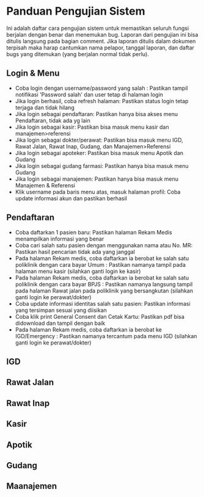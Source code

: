 # Panduan Pengujian Sistem
Ini adalah daftar cara pengujian sistem untuk memastikan seluruh fungsi berjalan dengan benar dan menemukan bug.
Laporan dari pengujian ini bisa ditulis langsung pada bagian comment. Jika laporan ditulis dalam dokumen terpisah
maka harap cantumkan nama pelapor, tanggal laporan, dan daftar bugs yang ditemukan (yang berjalan normal tidak perlu).

## Login & Menu
- Coba login dengan username/password yang salah : Pastikan tampil notifikasi 'Password salah' dan user tetap di halaman login
- Jika login berhasil, coba refresh halaman: Pastikan status login tetap terjaga dan tidak hilang
- Jika login sebagai pendaftaran: Pastikan hanya bisa akses menu Pendaftaran, tidak ada yg lain
- Jika login sebagai kasir: Pastikan bisa masuk menu kasir dan manajemen>referensi
- Jika login sebagai dokter/perawat: Pastikan bisa masuk menu IGD, Rawat Jalan, Rawat Inap, Gudang, dan Manajemen>Referensi
- Jika login sebagai apoteker: Pastikan bisa masuk menu Apotik dan Gudang
- Jika login sebagai gudang farmasi: Pastikan hanya bisa masuk menu Gudang
- Jika login sebagai manajemen: Pastikan hanya bisa masuk menu Manajemen & Referensi
- Klik username pada baris menu atas, masuk halaman profil: Coba update informasi akun dan pastikan berhasil

## Pendaftaran
- Coba daftarkan 1 pasien baru: Pastikan halaman Rekam Medis menampilkan informasi yang benar
- Coba cari salah satu pasien dengan menggunakan nama atau No. MR: Pastikan hasil pencarian tidak ada yang janggal
- Pada halaman Rekam medis, coba daftarkan ia berobat ke salah satu poliklinik dengan cara bayar Umum
: Pastikan namanya tampil pada halaman menu kasir (silahkan ganti login ke kasir)
- Pada halaman Rekam medis, coba daftarkan ia berobat ke salah satu poliklinik dengan cara bayar BPJS
: Pastikan namanya langsung tampil pada halaman Rawat jalan pada poliklinik yang bersangkutan (silahkan ganti login ke perawat/dokter)
- Coba update informasi identitas salah satu pasien: Pastikan informasi yang tersimpan sesuai yang diisikan
- Coba klik print General Consent dan Cetak Kartu: Pastikan pdf bisa didownload dan tampil dengan baik
- Pada halaman Rekam medis, coba daftarkan ia berobat ke IGD/Emergency
: Pastikan namanya tercantum pada menu IGD (silahkan ganti login ke perawat/dokter)

## IGD

## Rawat Jalan

## Rawat Inap

## Kasir

## Apotik

## Gudang

## Maanajemen